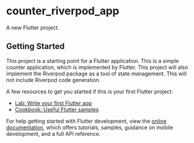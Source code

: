 # counter_riverpod_app

A new Flutter project.

## Getting Started

This project is a starting point for a Flutter application.
This is a simple counter application, which is implemented by Flutter. 
This project will also implement the Riverpod package as a tool of state management. 
This will not include Riverpod code generation.

A few resources to get you started if this is your first Flutter project:

- [Lab: Write your first Flutter app](https://docs.flutter.dev/get-started/codelab)
- [Cookbook: Useful Flutter samples](https://docs.flutter.dev/cookbook)

For help getting started with Flutter development, view the
[online documentation](https://docs.flutter.dev/), which offers tutorials,
samples, guidance on mobile development, and a full API reference.
